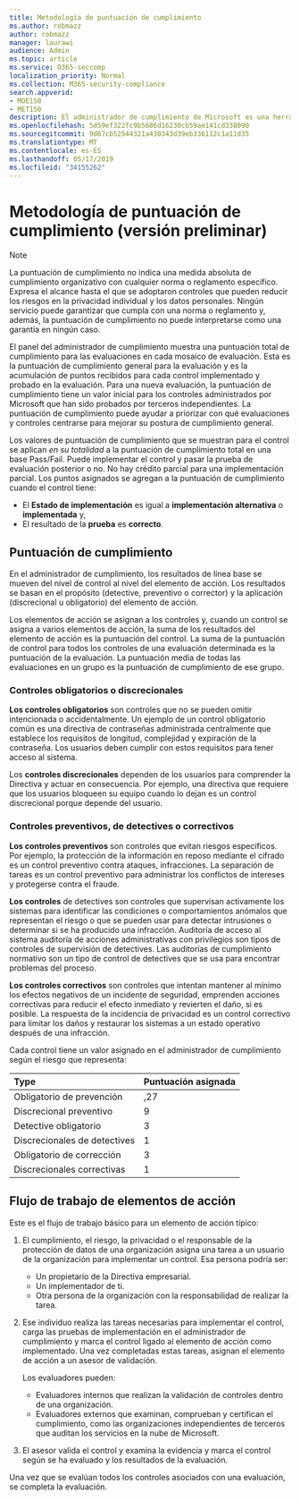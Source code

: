 ```yaml
---
title: Metodología de puntuación de cumplimiento
ms.author: robmazz
author: robmazz
manager: laurawi
audience: Admin
ms.topic: article
ms.service: O365-seccomp
localization_priority: Normal
ms.collection: M365-security-compliance
search.appverid:
- MOE150
- MET150
description: El administrador de cumplimiento de Microsoft es una herramienta gratuita de evaluación de riesgos basada en flujos de trabajo en el portal de confianza de servicios de Microsoft. El administrador de cumplimiento le permite realizar un seguimiento, asignar y comprobar actividades de cumplimiento normativo relacionadas con los servicios en la nube de Microsoft.
ms.openlocfilehash: 5d59ef322fc9b5686d16230cb59ae141cd338090
ms.sourcegitcommit: 9d67cb52544321a430343d39eb336112c1a11d35
ms.translationtype: MT
ms.contentlocale: es-ES
ms.lasthandoff: 05/17/2019
ms.locfileid: "34155262"
---
```

# <a name="compliance-score-methodology-preview"></a>Metodología de puntuación de cumplimiento (versión preliminar)

> [!NOTE]
> La puntuación de cumplimiento no indica una medida absoluta de cumplimiento organizativo con cualquier norma o reglamento específico. Expresa el alcance hasta el que se adoptaron controles que pueden reducir los riesgos en la privacidad individual y los datos personales. Ningún servicio puede garantizar que cumpla con una norma o reglamento y, además, la puntuación de cumplimiento no puede interpretarse como una garantía en ningún caso.

El panel del administrador de cumplimiento muestra una puntuación total de cumplimiento para las evaluaciones en cada mosaico de evaluación. Esta es la puntuación de cumplimiento general para la evaluación y es la acumulación de puntos recibidos para cada control implementado y probado en la evaluación. Para una nueva evaluación, la puntuación de cumplimiento tiene un valor inicial para los controles administrados por Microsoft que han sido probados por terceros independientes. La puntuación de cumplimiento puede ayudar a priorizar con qué evaluaciones y controles centrarse para mejorar su postura de cumplimiento general.

Los valores de puntuación de cumplimiento que se muestran para el control se aplican *en su totalidad* a la puntuación de cumplimiento total en una base Pass/Fail. Puede implementar el control y pasar la prueba de evaluación posterior o no. No hay crédito parcial para una implementación parcial. Los puntos asignados se agregan a la puntuación de cumplimiento cuando el control tiene:

- El **Estado de implementación** es igual a **implementación alternativa** o **implementada** y,
- El resultado de la **prueba** es **correcto**.

## <a name="compliance-score"></a>Puntuación de cumplimiento
  
En el administrador de cumplimiento, los resultados de línea base se mueven del nivel de control al nivel del elemento de acción. Los resultados se basan en el propósito (detective, preventivo o corrector) y la aplicación (discrecional u obligatorio) del elemento de acción.

Los elementos de acción se asignan a los controles y, cuando un control se asigna a varios elementos de acción, la suma de los resultados del elemento de acción es la puntuación del control. La suma de la puntuación de control para todos los controles de una evaluación determinada es la puntuación de la evaluación. La puntuación media de todas las evaluaciones en un grupo es la puntuación de cumplimiento de ese grupo.
  
### <a name="mandatory-or-discretionary-controls"></a>Controles obligatorios o discrecionales
  
 **Los controles obligatorios** son controles que no se pueden omitir intencionada o accidentalmente. Un ejemplo de un control obligatorio común es una directiva de contraseñas administrada centralmente que establece los requisitos de longitud, complejidad y expiración de la contraseña. Los usuarios deben cumplir con estos requisitos para tener acceso al sistema.
  
 Los **controles discrecionales** dependen de los usuarios para comprender la Directiva y actuar en consecuencia. Por ejemplo, una directiva que requiere que los usuarios bloqueen su equipo cuando lo dejan es un control discrecional porque depende del usuario.
  
### <a name="preventative-detective-or-corrective-controls"></a>Controles preventivos, de detectives o correctivos
  
 **Los controles preventivos** son controles que evitan riesgos específicos. Por ejemplo, la protección de la información en reposo mediante el cifrado es un control preventivo contra ataques, infracciones. La separación de tareas es un control preventivo para administrar los conflictos de intereses y protegerse contra el fraude.
  
 **Los controles** de detectives son controles que supervisan activamente los sistemas para identificar las condiciones o comportamientos anómalos que representan el riesgo o que se pueden usar para detectar intrusiones o determinar si se ha producido una infracción. Auditoría de acceso al sistema auditoría de acciones administrativas con privilegios son tipos de controles de supervisión de detectives. Las auditorías de cumplimiento normativo son un tipo de control de detectives que se usa para encontrar problemas del proceso.
  
**Los controles correctivos** son controles que intentan mantener al mínimo los efectos negativos de un incidente de seguridad, emprenden acciones correctivas para reducir el efecto inmediato y revierten el daño, si es posible. La respuesta de la incidencia de privacidad es un control correctivo para limitar los daños y restaurar los sistemas a un estado operativo después de una infracción.
  
Cada control tiene un valor asignado en el administrador de cumplimiento según el riesgo que representa:

|**Type**|**Puntuación asignada**|
|:-----|:-----|
| Obligatorio de prevención | ,27 |
| Discrecional preventivo | 9  |
| Detective obligatorio | 3 |
| Discrecionales de detectives | 1 |
| Obligatorio de corrección | 3 |
| Discrecionales correctivas | 1 |
  
## <a name="action-item-workflow"></a>Flujo de trabajo de elementos de acción

Este es el flujo de trabajo básico para un elemento de acción típico:
  
1. El cumplimiento, el riesgo, la privacidad o el responsable de la protección de datos de una organización asigna una tarea a un usuario de la organización para implementar un control. Esa persona podría ser:

    - Un propietario de la Directiva empresarial.
    - Un implementador de ti.
    - Otra persona de la organización con la responsabilidad de realizar la tarea.

2. Ese individuo realiza las tareas necesarias para implementar el control, carga las pruebas de implementación en el administrador de cumplimiento y marca el control ligado al elemento de acción como implementado. Una vez completadas estas tareas, asignan el elemento de acción a un asesor de validación.

    Los evaluadores pueden:

    - Evaluadores internos que realizan la validación de controles dentro de una organización.
    - Evaluadores externos que examinan, comprueban y certifican el cumplimiento, como las organizaciones independientes de terceros que auditan los servicios en la nube de Microsoft.

3. El asesor valida el control y examina la evidencia y marca el control según se ha evaluado y los resultados de la evaluación.

Una vez que se evalúan todos los controles asociados con una evaluación, se completa la evaluación.